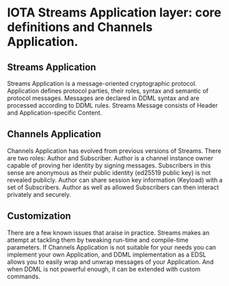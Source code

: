 # IOTA Streams Application layer: core definitions and Channels Application.

## Streams Application

Streams Application is a message-oriented cryptographic protocol. Application defines protocol parties, their roles,
syntax and semantic of protocol messages. Messages are declared in DDML syntax and are processed according to
DDML rules. Streams Message consists of Header and Application-specific Content.

## Channels Application

Channels Application has evolved from previous versions of Streams. There are two roles: Author and Subscriber. Author
is a channel instance owner capable of proving her identity by signing messages. Subscribers in this sense are anonymous
as their public identity (ed25519 public key) is not revealed publicly. Author can share session key information
(Keyload) with a set of Subscribers. Author as well as allowed Subscribers can then interact privately and securely.

## Customization

There are a few known issues that araise in practice. Streams makes an attempt at tackling them by tweaking run-time and
compile-time parameters. If Channels Application is not suitable for your needs you can implement your own Application,
and DDML implementation as a EDSL allows you to easily wrap and unwrap messages of your Application. And when DDML is
not powerful enough, it can be extended with custom commands.
